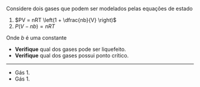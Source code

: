 Considere dois gases que podem ser modelados pelas equações de estado

1. $PV = nRT \left(1 + \dfrac{nb}{V} \right)$
2. $P(V - nb) = nRT$

Onde $b$ é uma constante

- **Verifique** qual dos gases pode ser liquefeito.
- **Verifique** qual dos gases possui ponto crítico.

---

- Gás 1.
- Gás 1.
